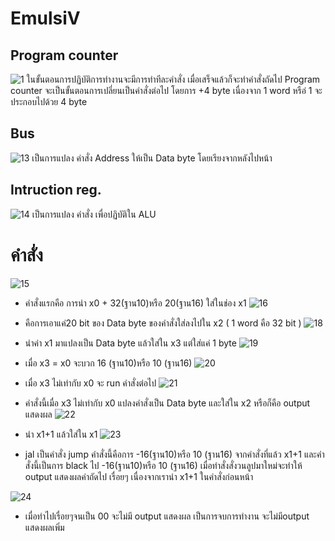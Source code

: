 # EmulsiV
## Program counter
![1](https://user-images.githubusercontent.com/98943979/160837407-35385d10-05c6-4746-832c-0570de1e743f.png)
ในขั้นตอนการปฏิบัติการทำงานจะมีการทำทีละคำสั่ง เมื่อเสร็จแล้วก็จะทำคำสั่งถัดไป  Program counter จะเป็นขั้นตอนการเปลี่ยนเป็นคำสั่งต่อไป โดยการ +4  byte เนื่องจาก 1 word หรือ่ 1 จะประกอบไปด้วย 4  byte
## Bus
![13](https://user-images.githubusercontent.com/98943979/160891057-2614b903-b787-4455-8dcd-818c469ef472.png)
เป็นการแปลง คำสั่ง Address ให้เป็น Data byte โดยเรียงจากหลังไปหน้า
## Intruction reg.
![14](https://user-images.githubusercontent.com/98943979/160883389-29c1a033-f7fd-4257-840a-be9838db7f1f.png)
เป็นการแปลง คำสั่ง เพื่อปฏิบัติใน ALU
# คำสั่ง
 ![15](https://user-images.githubusercontent.com/98943979/160891170-81fed520-37fe-4b97-9324-42a84b513b47.png)
- คำสั่งแรกคือ การนำ x0 + 32(ฐาน10)หรือ 20(ฐาน16) ใส่ในช่อง x1 
![16](https://user-images.githubusercontent.com/98943979/160887820-811425cd-db52-4050-8393-e738980bd4b5.png)
- คือการเอาแค่20 bit ของ Data byte ของคำสั่งใส่ลงไปใน x2 ( 1 word คือ 32 bit )
![18](https://user-images.githubusercontent.com/98943979/160888721-ff6a93e8-b971-4157-ac27-407d9380e090.png)
- นำค่า x1 มาแปลงเป็น Data byte แล้วใส่ใน x3 แต่ใส่แค่ 1 byte
![19](https://user-images.githubusercontent.com/98943979/160960795-a98ffbfa-0eee-44c5-b9da-69d4e9ec2461.png)

- เมื่อ x3 = x0  จะบวก 16 (ฐาน10)หรือ 10 (ฐาน16) 
![20](https://user-images.githubusercontent.com/98943979/160958910-6d212790-f436-4ddb-90b9-29e370dead0c.png)
- เมื่อ x3 ไม่เท่ากับ x0 จะ run คำสั่งต่อไป
![21](https://user-images.githubusercontent.com/98943979/160959238-c0523d26-e142-4f3b-8a0a-2e7f0e089111.png)
- คำสั่งนี้เมื่อ x3 ไม่เท่ากับ x0 แปลงคำสั่งเป็น Data byte และใส่ใน x2 หรือก็คือ output แสดงผล
![22](https://user-images.githubusercontent.com/98943979/160959667-f74a8962-7831-4524-97f1-4a913d93cfc8.jpeg)
- นำ x1+1 แล้วใส่ใน x1 
![23](https://user-images.githubusercontent.com/98943979/160959694-c2e7f448-9070-48e3-93ea-e550ce99f2cf.jpeg)
- jal เป็นคำสั่ง jump คำสั่งนี้คือการ -16(ฐาน10)หรือ 10 (ฐาน16) จากคำสั่งที่แล้ว x1+1 และคำสั่งนี้เป็นการ black ไป -16(ฐาน10)หรือ 10 (ฐาน16) เมื่อทำสั่งสั่งวนลูปมาใหม่จะทำให้ output แสดงผลค่าถัดไป
เรื่อยๆ เนื่องจากเรานำ x1+1 ในคำสั่งก่อนหน้า

![24](https://user-images.githubusercontent.com/98943979/160961011-6c35400b-7365-4040-aef5-a07f7559a049.jpeg)
- เมื่อทำไปเรื่อยๆจนเป็น 00 จะไม่มี output แสดงผล เป็นการจบการทำงาน จะไม่มีoutput แสดงผลเพิ่ม
